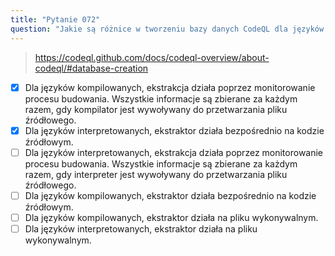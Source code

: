 ```yaml
---
title: "Pytanie 072"
question: "Jakie są różnice w tworzeniu bazy danych CodeQL dla języków kompilowanych i interpretowanych? (Wybierz dwie.)"
---
```




> https://codeql.github.com/docs/codeql-overview/about-codeql/#database-creation
- [x] Dla języków kompilowanych, ekstrakcja działa poprzez monitorowanie procesu budowania. Wszystkie informacje są zbierane za każdym razem, gdy kompilator jest wywoływany do przetwarzania pliku źródłowego.
- [x] Dla języków interpretowanych, ekstraktor działa bezpośrednio na kodzie źródłowym.
- [ ] Dla języków interpretowanych, ekstrakcja działa poprzez monitorowanie procesu budowania. Wszystkie informacje są zbierane za każdym razem, gdy interpreter jest wywoływany do przetwarzania pliku źródłowego.
- [ ] Dla języków kompilowanych, ekstraktor działa bezpośrednio na kodzie źródłowym.
- [ ] Dla języków kompilowanych, ekstraktor działa na pliku wykonywalnym.
- [ ] Dla języków interpretowanych, ekstraktor działa na pliku wykonywalnym.
